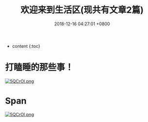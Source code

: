 ﻿---
layout: post
title:  欢迎来到生活区(现共有文章2篇)
date:   2018-12-16 04:27:01 +0800
categories: guide
tag: guide
---

* content
{:toc}


# 打瞌睡的那些事！
<a href="{{ '/2018/12/03/Sleep/' | prepend: site.baseurl }}"><img src="https://s1.ax2x.com/2018/12/16/5QCrOl.png" alt="5QCrOl.png" border="0" /></a>

# Span
<a href="{{ '/2018/12/13/span/' | prepend: site.baseurl }}"><img src="https://s1.ax2x.com/2018/12/16/5QCrOl.png" alt="5QCrOl.png" border="0" /></a>
